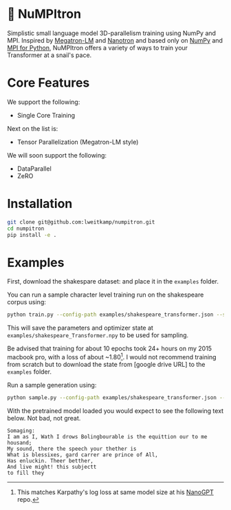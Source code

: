 # 🐌 NuMPItron

Simplistic small language model 3D-parallelism training using NumPy and MPI. Inspired by [Megatron-LM](https://github.com/NVIDIA/Megatron-LM) and [Nanotron](https://github.com/huggingface/nanotron) and based only on [NumPy](https://numpy.org) and [MPI for Python](https://mpi4py.readthedocs.io), NuMPItron offers a variety of ways to train your Transformer at a snail's pace.

# Core Features

We support the following:
- Single Core Training

Next on the list is:
- Tensor Parallelization (Megatron-LM style)

We will soon support the following:
- DataParallel
- ZeRO


# Installation
```bash
git clone git@github.com:lweitkamp/numpitron.git
cd numpitron
pip install -e .
```

# Examples
First, download the shakespare dataset: and place it in the `examples` folder.

You can run a sample character level training run on the shakespeare corpus using:
```bash
python train.py --config-path examples/shakespeare_transformer.json --save-path examples
```

This will save the parameters and optimizer state at `examples/shakespeare_Transformer.npy` to be used for sampling.

Be advised that training for about 10 epochs took 24+ hours on my 2015 macbook pro, with a loss of about ~1.80[^1].
I would not recommend training from scratch but to download the state from [google drive URL] to the `examples` folder.

Run a sample generation using:
```bash
python sample.py --config-path examples/shakespeare_transformer.json --state-path examples/shakespeare_Transformer.npy
```

With the pretrained model loaded you would expect to see the following text below. Not bad, not great.

```
Somaging:
I am as I, Wath I drows Bolingbourable is the equittion our to me housand;
My sound, there the speech your thether is
What is blessixes, gard carrer are prince of All,
Has enluckin. Theer betther,
And live might! this subjectt
to fill they
```

[^1]: This matches Karpathy's log loss at same model size at his [NanoGPT](https://github.com/karpathy/nanoGPT?tab=readme-ov-file#quick-start) repo.